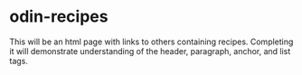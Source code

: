 # odin-recipes
This will be an html page with links to others containing recipes.
Completing it will demonstrate understanding of the header, paragraph,
anchor, and list tags.
